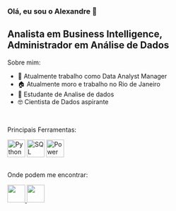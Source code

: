 ### Olá, eu sou o Alexandre 👋

## Analista em Business Intelligence,  <br> Administrador em Análise de Dados

Sobre mim:

- 🔭 Atualmente trabalho como Data Analyst Manager
- 🏠 Atualmente moro e trabalho no Rio de Janeiro
- 🌱 Estudante de Analise de dados 
- 🤓 Cientista de Dados aspirante

<br>

Principais Ferramentas:

<div>
<img align="center" alt="Python" height="40" width="40" src="https://github.com/AlexandreRodriguesFlor/Portfolio/blob/main/linguagens/python.png?raw=true">
<img align="center" alt="SQL" height="40" width="40" src="https://github.com/AlexandreRodriguesFlor/Portfolio/blob/main/linguagens/sql.png?raw=true">
<img align="center" alt="Power BI" height="40" width="40" src="https://github.com/AlexandreRodriguesFlor/Portfolio/blob/main/linguagens/power%20bi.png?raw=true">
</div>

<br>

Onde podem me encontrar:
<div>
  <a href="https://www.linkedin.com/in/alexandre-rodrigues-analista-de-dados/"> 
   <img height="40" width="40"  src="https://github.com/AlexandreRodriguesFlor/Portfolio/blob/main/social%20icons/linkedin.png?raw=true">
 </a>
  <a href="https://www.instagram.com/alexandredgod/"> 
   <img height="40" width="40"  src="https://github.com/AlexandreRodriguesFlor/Portfolio/blob/main/social%20icons/instagram.png?raw=true">
 </a>
</div>

<br><br>
